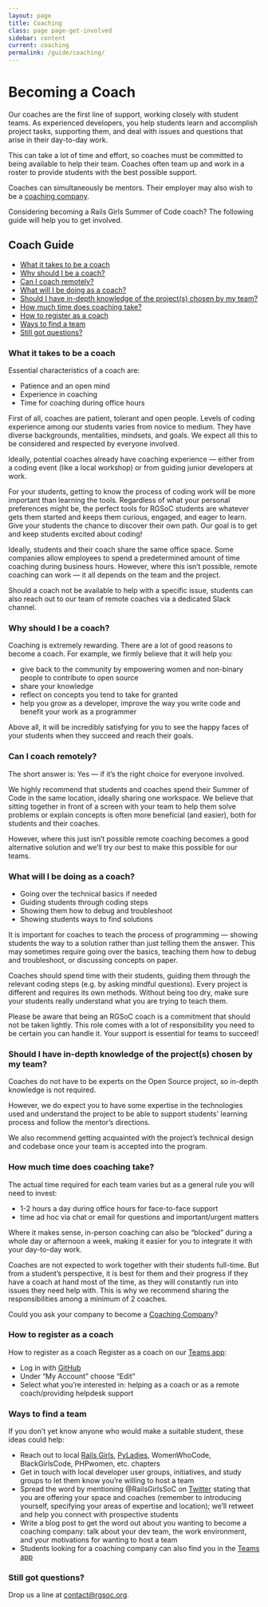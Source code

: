 ```yaml
---
layout: page
title: Coaching
class: page page-get-involved
sidebar: content
current: coaching
permalink: /guide/coaching/
---
```


<h1>Becoming a Coach</h1>

Our coaches are the first line of support, working closely with student teams. As experienced developers, you help students learn and accomplish project tasks, supporting them, and deal with issues and questions that arise in their day-to-day work.

This can take a lot of time and effort, so coaches must be committed to being available to help their team.  Coaches often team up and work in a roster to provide students with the best possible support.

Coaches can simultaneously be mentors. Their employer may also wish to be a [coaching company](/guide/coaching-company).

Considering becoming a Rails Girls Summer of Code coach? The following guide will help you to get involved.

<h2>Coach Guide</h2>

<ul>
<li><a href="#intro">What it takes to be a coach</a></li>
<li><a href="#why">Why should I be a coach?</a></li>
<li><a href="#remote">Can I coach remotely?</a></li>
<li><a href="#what">What will I be doing as a coach?</a></li>
<li><a href="#expertise">Should I have in-depth knowledge of the project(s) chosen by my team?</a></li>
<li><a href="#time">How much time does coaching take?</a></li>
<li><a href="#register">How to register as a coach</a></li>
<li><a href="#team">Ways to find a team</a></li>
<li><a href="#questions">Still got questions?</a></li>
</ul>

<h3 id="intro">What it takes to be a coach</h3>

Essential characteristics of a coach are:

<ul>
<li>Patience and an open mind</li>
<li>Experience in coaching</li>
<li>Time for coaching during office hours</li>
</ul>

First of all, coaches are patient, tolerant and open people. Levels of coding experience among our students varies from novice to medium. They have diverse backgrounds, mentalities, mindsets, and goals. We expect all this to be considered and respected by everyone involved.

Ideally, potential coaches already have coaching experience — either from a coding event (like a local workshop) or from guiding junior developers at work.

For your students, getting to know the process of coding work will be more important than learning the tools. Regardless of what your personal preferences might be, the perfect tools for RGSoC students are whatever gets them started and keeps them curious, engaged, and eager to learn. Give your students the chance to discover their own path. Our goal is to get and keep students excited about coding!

Ideally, students and their coach share the same office space. Some companies allow employees to spend a predetermined amount of time coaching during business hours. However, where this isn’t possible, remote coaching can work — it all depends on the team and the project.

Should a coach not be available to help with a specific issue, students can also reach out to our team of remote coaches via a dedicated Slack channel.

<h3 id="why">Why should I be a coach?</h3>

Coaching is extremely rewarding. There are a lot of good reasons to become a coach. For example, we firmly believe that it will help you:
<ul>
<li>give back to the community by empowering women and non-binary people to contribute to open source</li>
<li>share your knowledge</li>
<li>reflect on concepts you tend to take for granted</li>
<li>help you grow as a developer, improve the way you write code and benefit your work as a programmer</li>
</ul>

Above all, it will be incredibly satisfying for you to see the happy faces of your students when they succeed and reach their goals.

<h3 id="remote">Can I coach remotely?</h3>

The short answer is: Yes — if it’s the right choice for everyone involved.

We highly recommend that students and coaches spend their Summer of Code in the same location, ideally sharing one workspace. We believe that sitting together in front of a screen with your team to help them solve problems or explain concepts is often more beneficial (and easier), both for students and their coaches.

However, where this just isn’t possible remote coaching becomes a good alternative solution and we’ll try our best to make this possible for our teams.

<h3 id="what">What will I be doing as a coach?</h3>

<ul>
<li>Going over the technical basics if needed</li>
<li>Guiding students through coding steps</li>
<li>Showing them how to debug and troubleshoot</li>
<li>Showing students ways to find solutions</li>
</ul>

It is important for coaches to teach the process of programming — showing students the way to a solution rather than just telling them the answer. This may sometimes require going over the basics, teaching them how to debug and troubleshoot, or discussing concepts on paper.

Coaches should spend time with their students, guiding them through the relevant coding steps (e.g. by asking mindful questions). Every project is different and requires its own methods. Without being too dry, make sure your students really understand what you are trying to teach them.

Please be aware that being an RGSoC coach is a commitment that should not be taken lightly. This role comes with a lot of responsibility you need to be certain you can handle it. Your support is essential for teams to succeed!

<h3 id="expertise">Should I have in-depth knowledge of the project(s) chosen by my team?</h3>

Coaches do not have to be experts on the Open Source project, so in-depth knowledge is not required.

However, we do expect you to have some expertise in the technologies used and understand the project to be able to support students' learning process and follow the mentor’s directions.

We also recommend getting acquainted with the project’s technical design and codebase once your team is accepted into the program.

<h3 id="time">How much time does coaching take?</h3>

The actual time required for each team varies but as a general rule you will need to invest:
<ul>
<li>1-2 hours a day during office hours for face-to-face support</li>
<li>time ad hoc via chat or email for questions and important/urgent matters</li>
</ul>
  
Where it makes sense, in-person coaching can also be “blocked” during a whole day or afternoon a week, making it easier for you to integrate it with your day-to-day work.

Coaches are not expected to work together with their students full-time. But from a student’s perspective, it is best for them and their progress if they have a coach at hand most of the time, as they will constantly run into issues they need help with. This is why we recommend sharing the responsibilities among a minimum of 2 coaches.

Could you ask your company to become a <a href="/guide/coaching-company" target="_blank">Coaching Company</a>?

<h3 id="register">How to register as a coach</h3>

How to register as a coach
Register as a coach on our <a href="https://teams.railsgirlssummerofcode.org/" target="_blank">Teams app</a>:
<ul>
<li>Log in with <a href="https://github.com/" target="_blank">GitHub</a></li>
<li>Under “My Account” choose “Edit”</li>
<li>Select what you’re interested in: helping as a coach or as a remote coach/providing helpdesk support</li>
</ul>

<h3 id="team">Ways to find a team</h3>

If you don’t yet know anyone who would make a suitable student, these ideas could help:
<ul>
<li>Reach out to local <a href="http://railsgirls.com/" target="_blank">Rails Girls</a>, <a href="http://www.pyladies.com/" target="_blank">PyLadies</a>, WomenWhoCode, BlackGirlsCode, PHPwomen, etc. chapters</li>
<li>Get in touch with local developer user groups, initiatives, and study groups to let them know you’re willing to host a team</li>
<li>Spread the word by mentioning @RailsGirlsSoC on <a href="http://www.twitter.com/RailsGirlsSoC" target="_blank">Twitter</a> stating that you are offering your space and coaches (remember to introducing yourself, specifying your areas of expertise and location); we’ll retweet and help you connect with prospective students</li>
<li>Write a blog post to get the word out about you wanting to become a coaching company: talk about your dev team, the work environment, and your motivations for wanting to host a team</li>
<li>Students looking for a coaching company can also find you in the <a href="https://teams.railsgirlssummerofcode.org/" target="_blank">Teams app</a></li>
</ul>

<h3 id="questions">Still got questions?</h3>

Drop us a line at <a href="mailto:contact@rgsoc.org">contact@rgsoc.org</a>.
